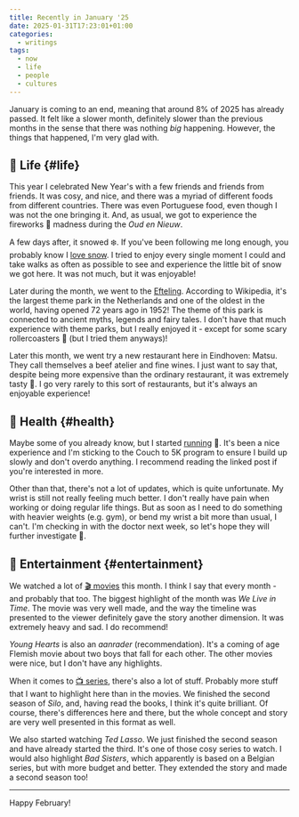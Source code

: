 ```yaml
---
title: Recently in January '25
date: 2025-01-31T17:23:01+01:00
categories:
  - writings
tags:
  - now
  - life
  - people
  - cultures
---
```


January is coming to an end, meaning that around 8% of 2025 has already passed. It felt like a slower month, definitely slower than the previous months in the sense that there was nothing *big* happening. However, the things that happened, I'm very glad with.

<!--more-->

## 🍄 Life {#life}

This year I celebrated New Year's with a few friends and friends from friends. It was cosy, and nice, and there was a myriad of different foods from different countries. There was even Portuguese food, even though I was not the one bringing it. And, as usual, we got to experience the fireworks 🎇 madness during the *Oud en Nieuw*.

A few days after, it snowed ❄️. If you've been following me long enough, you probably know I [love snow](/2021/02/15/magic-fractal-snowflakes/). I tried to enjoy every single moment I could and take walks as often as possible to see and experience the little bit of snow we got here. It was not much, but it was enjoyable!

Later during the month, we went to the [Efteling](https://www.efteling.com/nl). According to Wikipedia, it's the largest theme park in the Netherlands and one of the oldest in the world, having opened 72 years ago in 1952! The theme of this park is connected to ancient myths, legends and fairy tales. I don't have that much experience with theme parks, but I really enjoyed it - except for some scary rollercoasters 🎢 (but I tried them anyways)!

Later this month, we went try a new restaurant here in Eindhoven: Matsu. They call themselves a beef atelier and fine wines. I just want to say that, despite being more expensive than the ordinary restaurant, it was extremely tasty 🥩. I go very rarely to this sort of restaurants, but it's always an enjoyable experience!

## 💪 Health {#health}

Maybe some of you already know, but I started [running](/2025/01/23/running/) 💨. It's been a nice experience and I'm sticking to the Couch to 5K program to ensure I build up slowly and don't overdo anything. I recommend reading the linked post if you're interested in more.

Other than that, there's not a lot of updates, which is quite unfortunate. My wrist is still not really feeling much better. I don't really have pain when working or doing regular life things. But as soon as I need to do something with heavier weights (e.g. gym), or bend my wrist a bit more than usual, I can't. I'm checking in with the doctor next week, so let's hope they will further investigate 🤞.

## 🍿 Entertainment {#entertainment}

We watched a lot of [🎬 movies](/watches/#movies) this month. I think I say that every month - and probably that too. The biggest highlight of the month was *We Live in Time*. The movie was very well made, and the way the timeline was presented to the viewer definitely gave the story another dimension. It was extremely heavy and sad. I do recommend!

*Young Hearts* is also an *aanrader* (recommendation). It's a coming of age Flemish movie about two boys that fall for each other. The other movies were nice, but I don't have any highlights.

When it comes to [📺 series](/watches/#shows), there's also a lot of stuff. Probably more stuff that I want to highlight here than in the movies. We finished the second season of *Silo*, and, having read the books, I think it's quite brilliant. Of course, there's differences here and there, but the whole concept and story are very well presented in this format as well.

We also started watching *Ted Lasso*. We just finished the second season and have already started the third. It's one of those cosy series to watch. I would also highlight *Bad Sisters*, which apparently is based on a Belgian series, but with more budget and better. They extended the story and made a second season too!

<hr>

Happy February!
